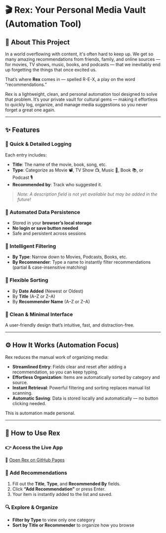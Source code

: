 # 🎬 Rex: Your Personal Media Vault (Automation Tool)

## 📖 About This Project

In a world overflowing with content, it's often hard to keep up. We get so many amazing recommendations from friends, family, and online sources — for movies, TV shows, music, books, and podcasts — that we inevitably end up forgetting the things that once excited us.

That’s where **Rex** comes in — spelled R-E-X, a play on the word “recommendations.”

Rex is a lightweight, clean, and personal automation tool designed to solve that problem. It’s your private vault for cultural gems — making it effortless to quickly log, organize, and manage media suggestions so you never forget a great one again.

---

## ✨ Features

### 🔹 Quick & Detailed Logging

Each entry includes:

- **Title**: The name of the movie, book, song, etc.  
- **Type**: Categorize as Movie 📽️, TV Show 📺, Music 🎵, Book 📚, or Podcast 🎙️  
- **Recommended by**: Track who suggested it.

> _Note: A description field is not yet available but may be added in the future!_

### 🔹 Automated Data Persistence

- Stored in your **browser’s local storage**  
- **No login or save button needed**  
- Safe and persistent across sessions

### 🔹 Intelligent Filtering

- **By Type**: Narrow down to Movies, Podcasts, Books, etc.  
- **By Recommender**: Type a name to instantly filter recommendations (partial & case-insensitive matching)

### 🔹 Flexible Sorting

- By **Date Added** (Newest or Oldest)  
- By **Title** (A–Z or Z–A)  
- By **Recommender Name** (A–Z or Z–A)

### 🔹 Clean & Minimal Interface

A user-friendly design that’s intuitive, fast, and distraction-free.

---

## ⚙️ How It Works (Automation Focus)

Rex reduces the manual work of organizing media:

- **Streamlined Entry**: Fields clear and reset after adding a recommendation, so you can keep typing.  
- **Effortless Organization**: Items are automatically sorted by category and source.  
- **Instant Retrieval**: Powerful filtering and sorting replaces manual list scanning.  
- **Automatic Saving**: Data is stored locally and automatically — no button clicking needed.

This is automation made personal.

---

## 🚀 How to Use Rex

### 👉 Access the Live App

🔗 [Open Rex on GitHub Pages](https://willco8.github.io/rex-app/)

### 📝 Add Recommendations

1. Fill out the **Title**, **Type**, and **Recommended By** fields.  
2. Click **“Add Recommendation”** or press Enter.  
3. Your item is instantly added to the list and saved.

### 🔍 Explore & Organize

- **Filter by Type** to view only one category  
- **Sort by Title or Recommender** to organize how you browse